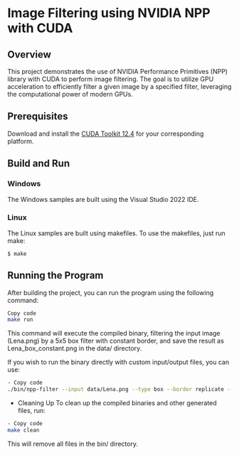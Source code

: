 # Image Filtering using NVIDIA NPP with CUDA

## Overview

This project demonstrates the use of NVIDIA Performance Primitives (NPP) library with CUDA to perform image filtering. The goal is to utilize GPU acceleration to efficiently filter a given image by a specified filter, leveraging the computational power of modern GPUs.

## Prerequisites

Download and install the [CUDA Toolkit 12.4](https://developer.nvidia.com/cuda-downloads) for your corresponding platform.

## Build and Run

### Windows
The Windows samples are built using the Visual Studio 2022 IDE.

### Linux
The Linux samples are built using makefiles. To use the makefiles, just run make:
```
$ make
```

## Running the Program
After building the project, you can run the program using the following command:

```bash
Copy code
make run
```

This command will execute the compiled binary, filtering the input image (Lena.png) by a 5x5 box filter with constant border, and save the result as Lena_box_constant.png in the data/ directory.

If you wish to run the binary directly with custom input/output files, you can use:

```bash
- Copy code
./bin/npp-filter --input data/Lena.png --type box --border replicate --output data/Lena_rotated.png
```

- Cleaning Up
To clean up the compiled binaries and other generated files, run:


```bash
- Copy code
make clean
```

This will remove all files in the bin/ directory.

